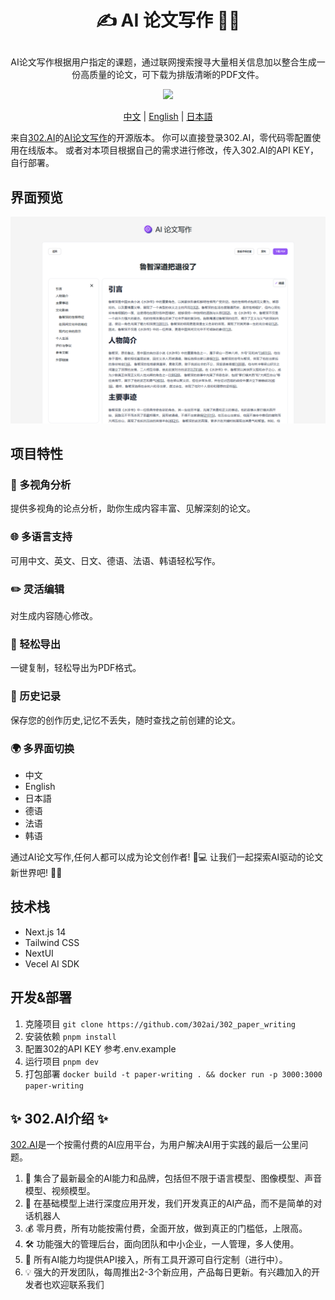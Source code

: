 # <p align="center">✍️ AI 论文写作 🚀✨</p>

<p align="center">AI论文写作根据用户指定的课题，通过联网搜索搜寻大量相关信息加以整合生成一份高质量的论文，可下载为排版清晰的PDF文件。</p>

<p align="center"><a href="https://302.ai/tools/word/" target="blank"><img src="https://file.302ai.cn/gpt/imgs/badge/21212.png" /></a></p >

<p align="center"><a href="README zh.md">中文</a> | <a href="README.md">English</a> | <a href="README_ja.md">日本語</a></p>



来自[302.AI](https://302.ai)的[AI论文写作](https://302.ai/tools/paper/)的开源版本。
你可以直接登录302.AI，零代码零配置使用在线版本。
或者对本项目根据自己的需求进行修改，传入302.AI的API KEY，自行部署。

## 界面预览
![界面预览](docs/preview.png)

## 项目特性
### 🤖 多视角分析
  提供多视角的论点分析，助你生成内容丰富、见解深刻的论文。
### 🌐 多语言支持
  可用中文、英文、日文、德语、法语、韩语轻松写作。
### ✏️ 灵活编辑
  对生成内容随心修改。
### 📄 轻松导出
  一键复制，轻松导出为PDF格式。
### 📜 历史记录
  保存您的创作历史,记忆不丢失，随时查找之前创建的论文。
### 🌍 多界面切换
- 中文
- English
- 日本語
- 德语
- 法语
- 韩语

通过AI论文写作,任何人都可以成为论文创作者! 🎉💻 让我们一起探索AI驱动的论文新世界吧! 🌟🚀

## 技术栈
- Next.js 14
- Tailwind CSS
- NextUI
- Vecel AI SDK

## 开发&部署
1. 克隆项目 `git clone https://github.com/302ai/302_paper_writing`
2. 安装依赖 `pnpm install`
3. 配置302的API KEY 参考.env.example
4. 运行项目 `pnpm dev`
5. 打包部署 `docker build -t paper-writing . && docker run -p 3000:3000 paper-writing`


## ✨ 302.AI介绍 ✨
[302.AI](https://302.ai)是一个按需付费的AI应用平台，为用户解决AI用于实践的最后一公里问题。
1. 🧠 集合了最新最全的AI能力和品牌，包括但不限于语言模型、图像模型、声音模型、视频模型。
2. 🚀 在基础模型上进行深度应用开发，我们开发真正的AI产品，而不是简单的对话机器人
3. 💰 零月费，所有功能按需付费，全面开放，做到真正的门槛低，上限高。
4. 🛠 功能强大的管理后台，面向团队和中小企业，一人管理，多人使用。
5. 🔗 所有AI能力均提供API接入，所有工具开源可自行定制（进行中）。
6. 💡 强大的开发团队，每周推出2-3个新应用，产品每日更新。有兴趣加入的开发者也欢迎联系我们

